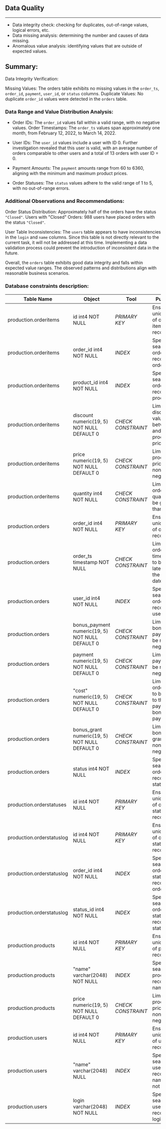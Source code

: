 ## Data Quality
---
- Data integrity check: checking for duplicates, out-of-range values, logical errors, etc.
- Data missing analysis: determining the number and causes of data missing.
- Anomalous value analysis: identifying values that are outside of expected values.

## Summary:

Data Integrity Verification:

Missing Values: The orders table exhibits no missing values in the ```order_ts```, ```order_id```, ```payment```, ```user_id```, or ```status``` columns.
Duplicate Values: No duplicate ```order_id``` values were detected in the ```orders``` table.


### Data Range and Value Distribution Analysis:


- Order IDs: The ```order_id``` values fall within a valid range, with no negative values.
Order Timestamps: The ```order_ts``` values span approximately one month, 
from February 12, 2022, to March 14, 2022.

- User IDs: The ```user_id``` values include a user with ID 0. Further investigation revealed
that this user is valid, with an average number of orders comparable to other users 
and a total of 13 orders with user ID = 0.

- Payment Amounts: The ```payment``` amounts range from 60 to 6360, aligning with the minimum
and maximum product prices.

- Order Statuses: The ```status``` values adhere to the valid range of 1 to 5, 
with no out-of-range errors.


### Additional Observations and Recommendations:


Order Status Distribution: Approximately half of the orders have the status ```"Closed"```.
Users with "Closed" Orders: 988 users have placed orders with the status ```"Closed"```.

User Table Inconsistencies: The ```users``` table appears to have inconsistencies in the
```login``` and ```name``` columns. Since this table is not directly relevant to the current task, 
it will not be addressed at this time. Implementing a data validation process could prevent 
the introduction of inconsistent data in the future.

Overall, the ```orders``` table exhibits good data integrity and falls within expected value ranges.
The observed patterns and distributions align with reasonable business scenarios.

### Database constraints description:


| **Table Name**            | **Object**                                      | **Tool**           | **Purpose**                                                      |
|---------------------------|-------------------------------------------------|--------------------|------------------------------------------------------------------|
| production.orderitems     | id int4 NOT NULL                                | _PRIMARY KEY_      | Ensures uniqueness of order item records                         |
| production.orderitems     | order_id int4 NOT NULL                          | _INDEX_            | Speeds up search for order item records by order ID              |
| production.orderitems     | product_id int4 NOT NULL                        | _INDEX_            | Speeds up search for order item records by product ID            |
| production.orderitems     | discount numeric(19, 5) NOT NULL DEFAULT 0      | _CHECK CONSTRAINT_ | Limits the discount value to be between 0 and the product price  |
| production.orderitems     | price numeric(19, 5) NOT NULL DEFAULT 0         | _CHECK CONSTRAINT_ | Limits the product price to be non-negative                      |
| production.orderitems     | quantity int4 NOT NULL                          | _CHECK CONSTRAINT_ | Limits the order quantity to be greater than 0                   |
| production.orders         | order_id int4 NOT NULL                          | _PRIMARY KEY_      | Ensures uniqueness of order records                              |
| production.orders         | order_ts timestamp NOT NULL                     | _CHECK CONSTRAINT_ | Limits the order timestamp to be no later than the current date  |
| production.orders         | user_id int4 NOT NULL                           | _INDEX_            | Speeds up search for order records by user ID                    |
| production.orders         | bonus_payment numeric(19, 5) NOT NULL DEFAULT 0 | _CHECK CONSTRAINT_ | Limits the bonus payment to be non-negative                      |
| production.orders         | payment numeric(19, 5) NOT NULL DEFAULT 0       | _CHECK CONSTRAINT_ | Limits the payment to be non-negative                            |
| production.orders         | "cost" numeric(19, 5) NOT NULL DEFAULT 0        | _CHECK CONSTRAINT_ | Limits the order cost to be equal to the payment + bonus payment |
| production.orders         | bonus_grant numeric(19, 5) NOT NULL DEFAULT 0   | _CHECK CONSTRAINT_ | Limits the bonus grant to be non-negative                        |
| production.orders         | status int4 NOT NULL                            | _INDEX_            | Speeds up search for order records by status                     |
| production.orderstatuses  | id int4 NOT NULL                                | _PRIMARY KEY_      | Ensures uniqueness of order status records                       |
| production.orderstatuslog | id int4 NOT NULL                                | _PRIMARY KEY_      | Ensures uniqueness of order status log records                   |
| production.orderstatuslog | order_id int4 NOT NULL                          | _INDEX_            | Speeds up search for order status log records by order ID        |
| production.orderstatuslog | status_id int4 NOT NULL                         | _INDEX_            | Speeds up search for order status log records by status ID       |
| production.products       | id int4 NOT NULL                                | _PRIMARY KEY_      | Ensures uniqueness of product records                            |
| production.products       | "name" varchar(2048) NOT NULL                   | _INDEX_            | Speeds up search for product records by name                     |
| production.products       | price numeric(19, 5) NOT NULL DEFAULT 0         | _CHECK CONSTRAINT_ | Limits the product price to be non-negative                      |
| production.users          | id int4 NOT NULL                                | _PRIMARY KEY_      | Ensures uniqueness of user records                               |
| production.users          | "name" varchar(2048) NULL                       | _INDEX_            | Speeds up search for user records by name (if not null)          |
| production.users          | login varchar(2048) NOT NULL                    | _INDEX_            | Speeds up search for user records by login                       |


